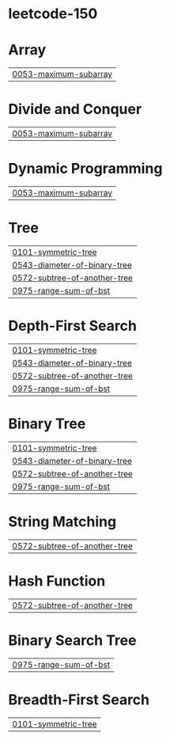 # leetcode-150


# Array
|  |
| ------- |
| [0053-maximum-subarray](https://github.com/cleverprogrammer77/leetcode-150/tree/master/0053-maximum-subarray) |
# Divide and Conquer
|  |
| ------- |
| [0053-maximum-subarray](https://github.com/cleverprogrammer77/leetcode-150/tree/master/0053-maximum-subarray) |
# Dynamic Programming
|  |
| ------- |
| [0053-maximum-subarray](https://github.com/cleverprogrammer77/leetcode-150/tree/master/0053-maximum-subarray) |
# Tree
|  |
| ------- |
| [0101-symmetric-tree](https://github.com/cleverprogrammer77/leetcode-150/tree/master/0101-symmetric-tree) |
| [0543-diameter-of-binary-tree](https://github.com/cleverprogrammer77/leetcode-150/tree/master/0543-diameter-of-binary-tree) |
| [0572-subtree-of-another-tree](https://github.com/cleverprogrammer77/leetcode-150/tree/master/0572-subtree-of-another-tree) |
| [0975-range-sum-of-bst](https://github.com/cleverprogrammer77/leetcode-150/tree/master/0975-range-sum-of-bst) |
# Depth-First Search
|  |
| ------- |
| [0101-symmetric-tree](https://github.com/cleverprogrammer77/leetcode-150/tree/master/0101-symmetric-tree) |
| [0543-diameter-of-binary-tree](https://github.com/cleverprogrammer77/leetcode-150/tree/master/0543-diameter-of-binary-tree) |
| [0572-subtree-of-another-tree](https://github.com/cleverprogrammer77/leetcode-150/tree/master/0572-subtree-of-another-tree) |
| [0975-range-sum-of-bst](https://github.com/cleverprogrammer77/leetcode-150/tree/master/0975-range-sum-of-bst) |
# Binary Tree
|  |
| ------- |
| [0101-symmetric-tree](https://github.com/cleverprogrammer77/leetcode-150/tree/master/0101-symmetric-tree) |
| [0543-diameter-of-binary-tree](https://github.com/cleverprogrammer77/leetcode-150/tree/master/0543-diameter-of-binary-tree) |
| [0572-subtree-of-another-tree](https://github.com/cleverprogrammer77/leetcode-150/tree/master/0572-subtree-of-another-tree) |
| [0975-range-sum-of-bst](https://github.com/cleverprogrammer77/leetcode-150/tree/master/0975-range-sum-of-bst) |
# String Matching
|  |
| ------- |
| [0572-subtree-of-another-tree](https://github.com/cleverprogrammer77/leetcode-150/tree/master/0572-subtree-of-another-tree) |
# Hash Function
|  |
| ------- |
| [0572-subtree-of-another-tree](https://github.com/cleverprogrammer77/leetcode-150/tree/master/0572-subtree-of-another-tree) |
# Binary Search Tree
|  |
| ------- |
| [0975-range-sum-of-bst](https://github.com/cleverprogrammer77/leetcode-150/tree/master/0975-range-sum-of-bst) |
# Breadth-First Search
|  |
| ------- |
| [0101-symmetric-tree](https://github.com/cleverprogrammer77/leetcode-150/tree/master/0101-symmetric-tree) |